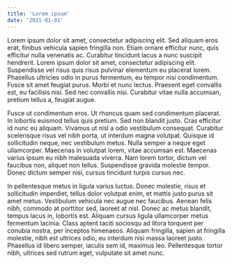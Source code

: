 ```yaml
---
title: 'Lorem ipsum'
date: '2021-01-01'
---
```


Lorem ipsum dolor sit amet, consectetur adipiscing elit. Sed aliquam eros erat, finibus vehicula sapien fringilla non. Etiam ornare efficitur nunc, quis efficitur nulla venenatis ac. Curabitur tincidunt lacus a nunc suscipit hendrerit. Lorem ipsum dolor sit amet, consectetur adipiscing elit. Suspendisse vel risus quis risus pulvinar elementum eu placerat lorem. Phasellus ultricies odio in purus fermentum, eu tempor nisi condimentum. Fusce sit amet feugiat purus. Morbi et nunc lectus. Praesent eget convallis est, eu facilisis nisi. Sed nec convallis nisi. Curabitur vitae nulla accumsan, pretium tellus a, feugiat augue.

Fusce ut condimentum eros. Ut rhoncus quam sed condimentum placerat. In lobortis euismod tellus quis pretium. Sed non blandit justo. Cras efficitur id nunc eu aliquam. Vivamus ut nisl a odio vestibulum consequat. Curabitur scelerisque risus vel nibh porta, ut interdum magna volutpat. Quisque id sollicitudin neque, nec vestibulum metus. Nulla semper a neque eget ullamcorper. Maecenas in volutpat lorem, vitae accumsan est. Maecenas varius ipsum eu nibh malesuada viverra. Nam lorem tortor, dictum vel faucibus non, aliquet non tellus. Suspendisse gravida molestie tempor. Donec dictum semper nisi, cursus tincidunt turpis cursus nec.

In pellentesque metus in ligula varius luctus. Donec molestie, risus et sollicitudin imperdiet, tellus dolor volutpat enim, et mattis justo purus sit amet metus. Vestibulum vehicula nec augue nec faucibus. Aenean felis nibh, commodo at porttitor sed, laoreet at nisl. Donec ac metus blandit, tempus lacus in, lobortis est. Aliquam cursus ligula ullamcorper metus fermentum lacinia. Class aptent taciti sociosqu ad litora torquent per conubia nostra, per inceptos himenaeos. Aliquam fringilla, sapien at fringilla molestie, nibh est ultrices odio, eu interdum nisi massa laoreet justo. Phasellus id libero semper, iaculis sem id, maximus leo. Pellentesque tortor nibh, ultrices sed rutrum eget, vulputate sit amet nunc.